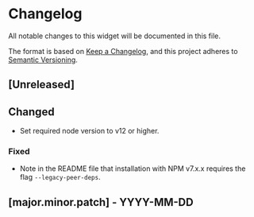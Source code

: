 # Changelog
All notable changes to this widget will be documented in this file.

The format is based on [Keep a Changelog](https://keepachangelog.com/en/1.0.0/), and this project adheres to [Semantic Versioning](https://semver.org/spec/v2.0.0.html).

## [Unreleased]
## Changed
- Set required node version to v12 or higher.

### Fixed
- Note in the README file that installation with NPM v7.x.x requires the flag `--legacy-peer-deps`.

## [major.minor.patch] - YYYY-MM-DD
